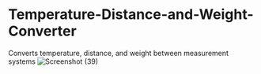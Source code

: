 # Temperature-Distance-and-Weight-Converter
Converts temperature, distance, and weight between measurement systems
![Screenshot (39)](https://user-images.githubusercontent.com/132171741/235384337-5f89b596-ce5e-4f3d-975e-d9ea68ff2ed9.png)
